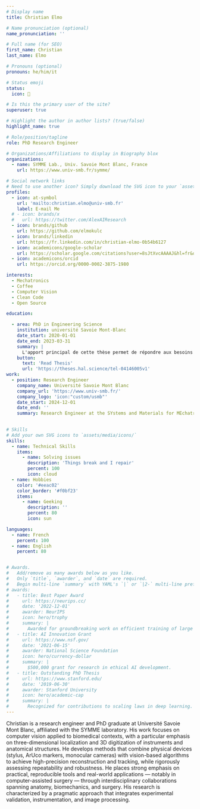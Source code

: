 ```yaml
---
# Display name
title: Christian Elmo

# Name pronunciation (optional)
name_pronunciation: ''

# Full name (for SEO)
first_name: Christian
last_name: Elmo

# Pronouns (optional)
pronouns: he/him/it

# Status emoji
status:
  icon: 🚀

# Is this the primary user of the site?
superuser: true

# Highlight the author in author lists? (true/false)
highlight_name: true

# Role/position/tagline
role: PhD Research Engineer

# Organizations/Affiliations to display in Biography blox
organizations:
  - name: SYMME Lab., Univ. Savoie Mont Blanc, France
    url: https://www.univ-smb.fr/symme/

# Social network links
# Need to use another icon? Simply download the SVG icon to your `assets/media/icons/` folder.
profiles:
  - icon: at-symbol
    url: 'mailto:christian.elmo@univ-smb.fr'
    label: E-mail Me
  # - icon: brands/x
  #   url: https://twitter.com/AlexAIResearch
  - icon: brands/github
    url: https://github.com/elmokulc
  - icon: brands/linkedin
    url: https://fr.linkedin.com/in/christian-elmo-0b54b6127
  - icon: academicons/google-scholar
    url: https://scholar.google.com/citations?user=8sJtXvcAAAAJ&hl=fr&oi=ao
  - icon: academicons/orcid
    url: https://orcid.org/0000-0002-3875-1980

interests:
  - Mechatronics
  - Coffee
  - Computer Vision
  - Clean Code
  - Open Source

education:

  - area: PhD in Engineering Science
    institution: université Savoie Mont-Blanc
    date_start: 2020-01-01
    date_end: 2023-03-31
    summary: |
      L'apport principal de cette thèse permet de répondre aux besoins de navigation chirurgicale pour le soin de certaines pathologies de la liaison scapulo-humérale. Un système de localisation temps réel basé sur la vision monoculaire est proposé. Un localisateur original est développé à partir d'un d'ensemble de marqueurs plans rigidement fixés sur un objet hôte dont la géométrie peut être quelconque. L'approche de calibration proposée permet de retrouver la position relative des marqueurs plans en s'appuyant un jeu d'image de cet objet observé suivant différents points de vue. \`A l'issue de cette étape de calibration, La position spatiale de l'objet est accessible quelle que soit son orientation face à la caméra. Cette localisation est robuste face aux contraintes inhérentes aux marqueurs plans individuels en s'affranchissant notamment du problème d'ambiguïté de pose. Le dispositif a été éprouvé durant des séances en laboratoire d'anatomie lors de la pose de clous centromédullaires de l'humérus et lors de la mise en place de la partie glénoïdienne d'une prothèse inversée en suivant les préconisations d'une planification chirurgicale. 
    button:
      text: 'Read Thesis'
      url: 'https://theses.hal.science/tel-04146005v1'
work:
  - position: Research Engineer
    company_name: Université Savoie Mont Blanc
    company_url: 'https://www.univ-smb.fr/'
    company_logo: 'icon:"custom/usmb"'
    date_start: 2024-12-01
    date_end: ''
    summary: Research Engineer at the SYstems and Materials for MEchatronics (SYMME) Lab.
  

# Skills
# Add your own SVG icons to `assets/media/icons/`
skills:
  - name: Technical Skills
    items:
      - name: Solving issues
        description: 'Things break and I repair'
        percent: 100
        icon: cloud
  - name: Hobbies
    color: '#eeac02'
    color_border: '#f0bf23'
    items:
      - name: Geeking
        description: ''
        percent: 80
        icon: sun

languages:
  - name: French
    percent: 100
  - name: English
    percent: 80


# Awards.
#   Add/remove as many awards below as you like.
#   Only `title`, `awarder`, and `date` are required.
#   Begin multi-line `summary` with YAML's `|` or `|2-` multi-line prefix and indent 2 spaces below.
# awards:
#   - title: Best Paper Award
#     url: https://neurips.cc/
#     date: '2022-12-01'
#     awarder: NeurIPS
#     icon: hero/trophy
#     summary: |
#       Awarded for groundbreaking work on efficient training of large models.
#   - title: AI Innovation Grant
#     url: https://www.nsf.gov/
#     date: '2021-06-15'
#     awarder: National Science Foundation
#     icon: hero/currency-dollar
#     summary: |
#       $500,000 grant for research in ethical AI development.
#   - title: Outstanding PhD Thesis
#     url: https://www.stanford.edu/
#     date: '2019-06-30'
#     awarder: Stanford University
#     icon: hero/academic-cap
#     summary: |
#       Recognized for contributions to scaling laws in deep learning.
---
```


Christian is a research engineer and PhD graduate at Université Savoie Mont Blanc, affiliated with the SYMME laboratory. His work focuses on computer vision applied to biomedical contexts, with a particular emphasis on three-dimensional localization and 3D digitization of instruments and anatomical structures. He develops methods that combine physical devices (stylus, ArUco markers, monocular cameras) with vision-based algorithms to achieve high-precision reconstruction and tracking, while rigorously assessing repeatability and robustness. He places strong emphasis on practical, reproducible tools and real-world applications — notably in computer-assisted surgery — through interdisciplinary collaborations spanning anatomy, biomechanics, and surgery. His research is characterized by a pragmatic approach that integrates experimental validation, instrumentation, and image processing.